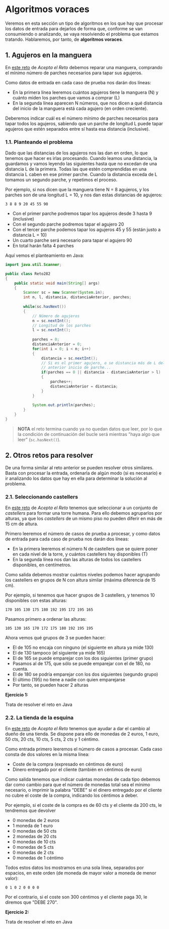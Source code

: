 # Algoritmos voraces

Veremos en esta sección un tipo de algoritmos en los que hay que procesar los datos de entrada para dejarlos de forma que, conforme se van consumiendo o analizando, se vaya resolviendo el problema que estamos tratando. Hablaremos, por tanto, de **algoritmos voraces**.

## 1. Agujeros en la manguera

En <a href="https://aceptaelreto.com/problem/statement.php?id=282" target="_blank">este reto</a> de *Acepta el Reto* debemos reparar una manguera, comprando el mínimo número de parches necesarios para tapar sus agujeros.

Como datos de entrada en cada caso de prueba nos darán dos líneas:

* En la primera línea leeremos cuántos agujeros tiene la manguera (N) y cuánto miden los parches que vamos a comprar (L)
* En la segunda línea aparecen N números, que nos dicen a qué distancia del inicio de la manguera está cada agujero (en orden creciente).

Deberemos indicar cuál es el número mínimo de parches necesarios para tapar todos los agujeros, sabiendo que un parche de longitud L puede tapar agujeros que estén separados entre sí hasta esa distancia (inclusive).

### 1.1. Planteando el problema

Dado que las distancias de los agujeros nos las dan en orden, lo que tenemos que hacer es irlas procesando. Cuando leamos una distancia, la guardamos y vamos leyendo las siguientes hasta que no excedan de una distancia L de la primera. Todas las que estén comprendidas en una distancia L caben en ese primer parche. Cuando la distancia exceda de L tomamos un segundo parche, y repetimos el proceso.

Por ejemplo, si nos dicen que la manguera tiene N = 8 agujeros, y los parches son de una longitud L = 10, y nos dan estas distancias de agujeros:

```
3 8 8 9 20 45 55 90
```

* Con el primer parche podremos tapar los agujeros desde 3 hasta 9 (inclusive)
* Con el segundo parche podremos tapar el agujero 20
* Con el tercer parche podemos tapar los agujeros 45 y 55 (están justo a distancia L = 10)
* Un cuarto parche será necesario para tapar el agujero 90
* En total harán falta 4 parches

Aquí vemos el planteamiento en Java:

```java
import java.util.Scanner;

public class Reto282
{
    public static void main(String[] args)
    {
        Scanner sc = new Scanner(System.in);
        int n, l, distancia, distanciaAnterior, parches;
        
        while(sc.hasNext())
        {
            // Número de agujeros
            n = sc.nextInt();
            // Longitud de los parches
            l = sc.nextInt();
            
            parches = 0;
            distanciaAnterior = 0;
            for(int i = 0; i < n; i++)
            {
                distancia = sc.nextInt();
                // Si es el primer agujero, o se distancia más de L del
                // anterior inicio de parche...
                if(parches == 0 || distancia - distanciaAnterior > l)
                {
                    parches++;
                    distanciaAnterior = distancia;
                }
            }
            
            System.out.println(parches);
        }
    }
}
```

> **NOTA** el reto termina cuando ya no quedan datos que leer, por lo que la condición de continuación del bucle será mientras "haya algo que leer" (`sc.hasNext()`).

## 2. Otros retos para resolver

De una forma similar al reto anterior se pueden resolver otros similares. Basta con procesar la entrada, ordenarla de algún modo (si es necesario) e ir analizando los datos que hay en ella para determinar la solución al problema.

### 2.1. Seleccionando castellers

En <a href="https://aceptaelreto.com/problem/statement.php?id=409" target="_blank">este reto</a> de *Acepta el Reto* tenemos que seleccionar a un conjunto de *castellers* para formar una torre humana. Para ello debemos agruparlos por alturas, ya que los *castellers* de un mismo piso no pueden diferir en más de 15 cm de altura.

Primero leeremos el número de casos de prueba a procesar, y como datos de entrada para cada caso de prueba nos darán dos líneas:

* En la primera leeremos el número N de castellers que se quiere poner en cada nivel de la torre, y cuántos castellers hay disponibles (T)
* En la segunda línea nos dan las alturas de todos los castellers disponibles, en centímetros.

Como salida debemos mostrar cuántos niveles podemos hacer agrupando los castellers en grupos de N con altura similar (máxima diferencia de 15 cm).

Por ejemplo, si tenemos que hacer grupos de 3 castellers, y tenemos 10 disponibles con estas alturas:

```
170 105 130 175 180 192 195 172 195 165
```

Pasamos primero a ordenar las alturas:

```
105 130 165 170 172 175 180 192 195 195
```

Ahora vemos qué grupos de 3 se pueden hacer:

* El de 105 no encaja con ninguno (el siguiente en altura ya mide 130)
* El de 130 tampoco (el siguiente ya mide 165)
* El de 165 se puede emparejar con los dos siguientes (primer grupo)
* Pasamos al de 175, que sólo se puede emparejar con el de 180, no cuenta.
* El de 180 se podría emparejar con los dos siguientes (segundo grupo)
* El último (195) no tiene a nadie con quien emparejarse
* Por tanto, se pueden hacer 2 alturas

<div class="ejercicio">
    <p><strong>Ejercicio 1:</strong></p>
    <p>Trata de resolver el reto en Java</p>
</div>

### 2.2. La tienda de la esquina

En <a href="https://aceptaelreto.com/problem/statement.php?id=284" target="_blank">este reto</a> de *Acepta el Reto* tenemos que ayudar a dar el cambio al dueño de una tienda. Se dispone para ello de monedas de 2 euros, 1 euro, 50 cts, 20 cts, 10 cts, 5 cts, 2 cts y 1 céntimo.

Como entrada primero leeremos el número de casos a procesar. Cada caso consta de dos valores en la misma línea:

* Coste de la compra (expresado en céntimos de euro)
* Dinero entregado por el cliente (también en céntimos de euro)

Como salida tenemos que indicar cuántas monedas de cada tipo debemos dar como cambio para que el número de monedas total sea el mínimo necesario, o imprimir la palabra "DEBE" si el dinero entregado por el cliente no cubre el coste de la compra, indicando los céntimos a deber.

Por ejemplo, si el coste de la compra es de 60 cts y el cliente da 200 cts, le tendremos que devolver

* 0 monedas de 2 euros
* 1 moneda de 1 euro
* 0 monedas de 50 cts
* 2 monedas de 20 cts
* 0 monedas de 10 cts
* 0 monedas de 5 cts
* 0 monedas de 2 cts
* 0 monedas de 1 céntimo

Todos estos datos los mostramos en una sola línea, separados por espacios, en este orden (de moneda de mayor valor a moneda de menor valor):

```
0 1 0 2 0 0 0 0
```

Por el contrario, si el coste son 300 céntimos y el cliente paga 30, le diremos que "DEBE 270".

<div class="ejercicio">
    <p><strong>Ejercicio 2:</strong></p>
    <p>Trata de resolver el reto en Java</p>
</div>
